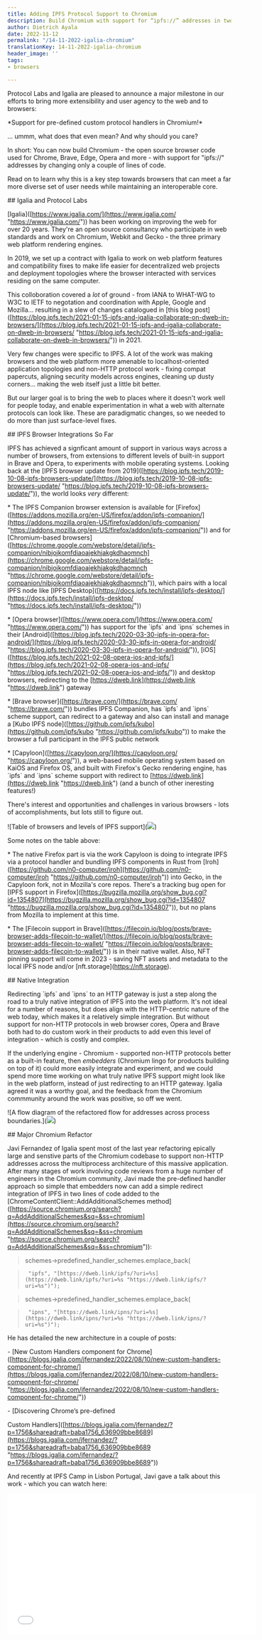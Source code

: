 ```yaml
---
title: Adding IPFS Protocol Support to Chromium
description: Build Chromium with support for “ipfs://” addresses in two lines of code.
author: Dietrich Ayala
date: 2022-11-12
permalink: "/14-11-2022-igalia-chromium"
translationKey: 14-11-2022-igalia-chromium
header_image: ''
tags:
- browsers

---
```

Protocol Labs and Igalia are pleased to announce a major milestone in our efforts to bring more extensibility and user agency to the web and to browsers:

\*Support for pre-defined custom protocol handlers in Chromium!*

... ummm, what does that even mean? And why should you care?

In short: You can now build Chromium - the open source browser code used for Chrome, Brave, Edge, Opera and more - with support for "ipfs://" addresses by changing only a couple of lines of code.

Read on to learn why this is a key step towards browsers that can meet a far more diverse set of user needs while maintaining an interoperable core.

\## Igalia and Protocol Labs

\[Igalia\]([https://www.igalia.com/](https://www.igalia.com/ "https://www.igalia.com/")) has been working on improving the web for over 20 years. They're an open source consultancy who participate in web standards and work on Chromium, Webkit and Gecko - the three primary web platform rendering engines.

In 2019, we set up a contract with Igalia to work on web platform features and compatibility fixes to make life easier for decentralized web projects and deployment topologies where the browser interacted with services residing on the same computer.

This colloboration covered a *lot* of ground - from IANA to WHAT-WG to W3C to IETF to negotation and coordination with Apple, Google and Mozilla... resulting in a slew of changes catalogued in \[this blog post\]([https://blog.ipfs.tech/2021-01-15-ipfs-and-igalia-collaborate-on-dweb-in-browsers/](https://blog.ipfs.tech/2021-01-15-ipfs-and-igalia-collaborate-on-dweb-in-browsers/ "https://blog.ipfs.tech/2021-01-15-ipfs-and-igalia-collaborate-on-dweb-in-browsers/")) in 2021.

Very few changes were specific to IPFS. A lot of the work was making browsers and the web platform more amenable to localhost-oriented application topologies and non-HTTP protocol work - fixing compat papercuts, aligning security models across engines, cleaning up dusty corners... making the web itself just a little bit better.

But our larger goal is to bring the web to places where it doesn't work well for people today, and enable experimentation in what a web with alternate protocols can look like. These are paradigmatic changes, so we needed to do more than just surface-level fixes.

\## IPFS Browser Integrations So Far

IPFS has achieved a signficant amount of support in various ways across a number of browsers, from extensions to different levels of built-in support in Brave and Opera, to experiments with mobile operating systems. Looking back at the \[IPFS browser update from 2019\]([https://blog.ipfs.tech/2019-10-08-ipfs-browsers-update/](https://blog.ipfs.tech/2019-10-08-ipfs-browsers-update/ "https://blog.ipfs.tech/2019-10-08-ipfs-browsers-update/")), the world looks *very* different:

\* The IPFS Companion browser extension is available for \[Firefox\]([https://addons.mozilla.org/en-US/firefox/addon/ipfs-companion/](https://addons.mozilla.org/en-US/firefox/addon/ipfs-companion/ "https://addons.mozilla.org/en-US/firefox/addon/ipfs-companion/")) and for \[Chromium-based browsers\]([https://chrome.google.com/webstore/detail/ipfs-companion/nibjojkomfdiaoajekhjakgkdhaomnch](https://chrome.google.com/webstore/detail/ipfs-companion/nibjojkomfdiaoajekhjakgkdhaomnch "https://chrome.google.com/webstore/detail/ipfs-companion/nibjojkomfdiaoajekhjakgkdhaomnch")), which pairs with a local IPFS node like \[IPFS Desktop\]([https://docs.ipfs.tech/install/ipfs-desktop/](https://docs.ipfs.tech/install/ipfs-desktop/ "https://docs.ipfs.tech/install/ipfs-desktop/"))

\* \[Opera browser\]([https://www.opera.com/](https://www.opera.com/ "https://www.opera.com/")) has support for the \`ipfs\` and \`ipns\` schemes in their \[Android\]([https://blog.ipfs.tech/2020-03-30-ipfs-in-opera-for-android/](https://blog.ipfs.tech/2020-03-30-ipfs-in-opera-for-android/ "https://blog.ipfs.tech/2020-03-30-ipfs-in-opera-for-android/")), \[iOS\]([https://blog.ipfs.tech/2021-02-08-opera-ios-and-ipfs/](https://blog.ipfs.tech/2021-02-08-opera-ios-and-ipfs/ "https://blog.ipfs.tech/2021-02-08-opera-ios-and-ipfs/")) and desktop browsers, redirecting to the [https://dweb.link](https://dweb.link "https://dweb.link") gateway

\* \[Brave browser\]([https://brave.com/](https://brave.com/ "https://brave.com/")) bundles IPFS Companion, has \`ipfs\` and \`ipns\` scheme support, can redirect to a gateway and also can install and manage a \[Kubo IPFS node\]([https://github.com/ipfs/kubo](https://github.com/ipfs/kubo "https://github.com/ipfs/kubo")) to make the browser a full participant in the IPFS public network

\* \[Capyloon\]([https://capyloon.org/](https://capyloon.org/ "https://capyloon.org/")), a web-based mobile operating system based on KaiOS and Firefox OS, and built with Firefox's Gecko rendering engine, has \`ipfs\` and \`ipns\` scheme support with redirect to [https://dweb.link](https://dweb.link "https://dweb.link") (and a bunch of other ineresting features!)

There's interest and opportunities and challenges in various browsers - lots of accomplishments, but lots still to figure out.

!\[Table of browsers and levels of IPFS support\](![](https://i.imgur.com/Xwy6VYp.png))

Some notes on the table above:

\* The native Firefox part is via the work Capyloon is doing to integrate IPFS via a protocol handler and bundling IPFS components in Rust from \[Iroh\]([https://github.com/n0-computer/iroh](https://github.com/n0-computer/iroh "https://github.com/n0-computer/iroh")) into Gecko, in the Capyloon fork, not in Mozilla's core repos. There's a tracking bug open for \[IPFS support in Firefox\]([https://bugzilla.mozilla.org/show_bug.cgi?id=1354807](https://bugzilla.mozilla.org/show_bug.cgi?id=1354807 "https://bugzilla.mozilla.org/show_bug.cgi?id=1354807")), but no plans from Mozilla to implement at this time.

\* The \[Filecoin support in Brave\]([https://filecoin.io/blog/posts/brave-browser-adds-filecoin-to-wallet/](https://filecoin.io/blog/posts/brave-browser-adds-filecoin-to-wallet/ "https://filecoin.io/blog/posts/brave-browser-adds-filecoin-to-wallet/")) is in their native wallet. Also, NFT pinning support will come in 2023 - saving NFT assets and metadata to the local IPFS node and/or \[nft.storage\](https://nft.storage).

\## Native Integration

Redirecting \`ipfs\` and \`ipns\` to an HTTP gateway is just a step along the road to a truly native integration of IPFS into the web platform. It's not ideal for a number of reasons, but does align with the HTTP-centric nature of the web today, which makes it a relatively simple integration. But without support for non-HTTP protocols in web browser cores, Opera and Brave both had to do custom work in their products to add even this level of integration - which is costly and complex.

If the underlying engine - Chromium - supported non-HTTP protocols better as a built-in feature, then *embedders* (Chromium lingo for products building on top of it) could more easily integrate and experiment, and we could spend more time working on what truly native IPFS support might look like in the web platform, instead of just redirecting to an HTTP gateway. Igalia agreed it was a worthy goal, and the feedback from the Chromium commmunity around the work was positive, so off we went.

!\[A flow diagram of the refactored flow for addresses across process boundaries.\](![](https://i.imgur.com/xTtSQQn.png))

\## Major Chromium Refactor

Javi Fernandez of Igalia spent most of the last year refactoring epically large and senstive parts of the Chromium codebase to support non-HTTP addresses across the multiprocess architecture of this massive application. After many stages of work involving code reviews from a huge number of engineers in the Chromium community, Javi made the pre-defined handler approach so simple that embedders now can add a simple redirect integration of IPFS in two lines of code added to the \[ChromeContentClient::AddAdditionalSchemes method\]([https://source.chromium.org/search?q=AddAdditionalSchemes&sq=&ss=chromium](https://source.chromium.org/search?q=AddAdditionalSchemes&sq=&ss=chromium "https://source.chromium.org/search?q=AddAdditionalSchemes&sq=&ss=chromium")):

> schemes->predefined_handler_schemes.emplace_back(

>      "ipfs", "[https://dweb.link/ipfs/?uri=%s](https://dweb.link/ipfs/?uri=%s "https://dweb.link/ipfs/?uri=%s")");

>

>  schemes->predefined_handler_schemes.emplace_back(

>      "ipns", "[https://dweb.link/ipns/?uri=%s](https://dweb.link/ipns/?uri=%s "https://dweb.link/ipns/?uri=%s")");

He has detailed the new architecture in a couple of posts:

\- \[New Custom Handlers component for Chrome\]([https://blogs.igalia.com/jfernandez/2022/08/10/new-custom-handlers-component-for-chrome/](https://blogs.igalia.com/jfernandez/2022/08/10/new-custom-handlers-component-for-chrome/ "https://blogs.igalia.com/jfernandez/2022/08/10/new-custom-handlers-component-for-chrome/"))

\- \[Discovering Chrome’s pre-defined

Custom Handlers\]([https://blogs.igalia.com/jfernandez/?p=1756&shareadraft=baba1756_636909bbe8689](https://blogs.igalia.com/jfernandez/?p=1756&shareadraft=baba1756_636909bbe8689 "https://blogs.igalia.com/jfernandez/?p=1756&shareadraft=baba1756_636909bbe8689"))

And recently at IPFS Camp in Lisbon Portugal, Javi gave a talk about this work - which you can watch here:

<iframe width="560" height="315" src="[https://www.youtube.com/embed/WLCJ9ol8Fgk](https://www.youtube.com/embed/WLCJ9ol8Fgk "https://www.youtube.com/embed/WLCJ9ol8Fgk")" title="YouTube video player" frameborder="0" allow="accelerometer; autoplay; clipboard-write; encrypted-media; gyroscope; picture-in-picture" allowfullscreen></iframe>
